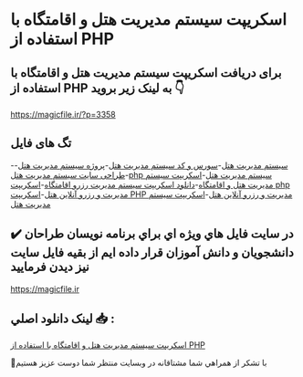 # اسکریپت سیستم مدیریت هتل و اقامتگاه با استفاده از PHP

## برای دریافت اسکریپت سیستم مدیریت هتل و اقامتگاه با استفاده از PHP به لینک زیر بروید 👇

https://magicfile.ir/?p=3358

## تگ های فایل

-[سیستم مدیریت هتل](https://magicfile.ir/product/%d8%a7%d8%b3%da%a9%d8%b1%db%8c%d9%be%d8%aa%d8%b3%db%8c%d8%b3%d8%aa%d9%85-%d9%85%d8%af%db%8c%d8%b1%db%8c%d8%aa-%d9%87%d8%aa%d9%84-%d9%88-%d8%a7%d9%82%d8%a7%d9%85%d8%aa%da%af%d8%a7%d9%87-php/)-[سورس و کد سیستم مدیریت هتل](https://magicfile.ir/product/%d8%a7%d8%b3%da%a9%d8%b1%db%8c%d9%be%d8%aa%d8%b3%db%8c%d8%b3%d8%aa%d9%85-%d9%85%d8%af%db%8c%d8%b1%db%8c%d8%aa-%d9%87%d8%aa%d9%84-%d9%88-%d8%a7%d9%82%d8%a7%d9%85%d8%aa%da%af%d8%a7%d9%87-php/)-[پروژه سیستم مدیریت هتل](https://magicfile.ir/product/%d8%a7%d8%b3%da%a9%d8%b1%db%8c%d9%be%d8%aa%d8%b3%db%8c%d8%b3%d8%aa%d9%85-%d9%85%d8%af%db%8c%d8%b1%db%8c%d8%aa-%d9%87%d8%aa%d9%84-%d9%88-%d8%a7%d9%82%d8%a7%d9%85%d8%aa%da%af%d8%a7%d9%87-php/)-[طراحی سایت سیستم مدیریت هتل](https://magicfile.ir/product/%d8%a7%d8%b3%da%a9%d8%b1%db%8c%d9%be%d8%aa%d8%b3%db%8c%d8%b3%d8%aa%d9%85-%d9%85%d8%af%db%8c%d8%b1%db%8c%d8%aa-%d9%87%d8%aa%d9%84-%d9%88-%d8%a7%d9%82%d8%a7%d9%85%d8%aa%da%af%d8%a7%d9%87-php/)-[php سیستم مدیریت هتل](https://magicfile.ir/product/%d8%a7%d8%b3%da%a9%d8%b1%db%8c%d9%be%d8%aa%d8%b3%db%8c%d8%b3%d8%aa%d9%85-%d9%85%d8%af%db%8c%d8%b1%db%8c%d8%aa-%d9%87%d8%aa%d9%84-%d9%88-%d8%a7%d9%82%d8%a7%d9%85%d8%aa%da%af%d8%a7%d9%87-php/)-[اسکریپت سیستم مدیریت هتل و اقامتگاه](https://magicfile.ir/product/%d8%a7%d8%b3%da%a9%d8%b1%db%8c%d9%be%d8%aa%d8%b3%db%8c%d8%b3%d8%aa%d9%85-%d9%85%d8%af%db%8c%d8%b1%db%8c%d8%aa-%d9%87%d8%aa%d9%84-%d9%88-%d8%a7%d9%82%d8%a7%d9%85%d8%aa%da%af%d8%a7%d9%87-php/)-[دانلود اسکریپت سیستم مدیریت رزرو اقامتگاه](https://magicfile.ir/product/%d8%a7%d8%b3%da%a9%d8%b1%db%8c%d9%be%d8%aa%d8%b3%db%8c%d8%b3%d8%aa%d9%85-%d9%85%d8%af%db%8c%d8%b1%db%8c%d8%aa-%d9%87%d8%aa%d9%84-%d9%88-%d8%a7%d9%82%d8%a7%d9%85%d8%aa%da%af%d8%a7%d9%87-php/)-[اسکریپت php مدیریت و رزرو آنلاین هتل](https://magicfile.ir/product/%d8%a7%d8%b3%da%a9%d8%b1%db%8c%d9%be%d8%aa%d8%b3%db%8c%d8%b3%d8%aa%d9%85-%d9%85%d8%af%db%8c%d8%b1%db%8c%d8%aa-%d9%87%d8%aa%d9%84-%d9%88-%d8%a7%d9%82%d8%a7%d9%85%d8%aa%da%af%d8%a7%d9%87-php/)-[اسکریپت PHP مدیریت و رزرو آنلاین هتل](https://magicfile.ir/product/%d8%a7%d8%b3%da%a9%d8%b1%db%8c%d9%be%d8%aa%d8%b3%db%8c%d8%b3%d8%aa%d9%85-%d9%85%d8%af%db%8c%d8%b1%db%8c%d8%aa-%d9%87%d8%aa%d9%84-%d9%88-%d8%a7%d9%82%d8%a7%d9%85%d8%aa%da%af%d8%a7%d9%87-php/)-[اسکریپت سیستم مدیریت هتل](https://magicfile.ir/product/%d8%a7%d8%b3%da%a9%d8%b1%db%8c%d9%be%d8%aa%d8%b3%db%8c%d8%b3%d8%aa%d9%85-%d9%85%d8%af%db%8c%d8%b1%db%8c%d8%aa-%d9%87%d8%aa%d9%84-%d9%88-%d8%a7%d9%82%d8%a7%d9%85%d8%aa%da%af%d8%a7%d9%87-php/)

## ✔️ در سايت فايل هاي ويژه اي براي برنامه نويسان طراحان دانشجويان و دانش آموزان قرار داده ايم از بقيه فايل سايت نيز ديدن فرماييد

https://magicfile.ir


## لينک دانلود اصلي 📥 :

[اسکریپت سیستم مدیریت هتل و اقامتگاه با استفاده از PHP](https://magicfile.ir/product/%d8%a7%d8%b3%da%a9%d8%b1%db%8c%d9%be%d8%aa%d8%b3%db%8c%d8%b3%d8%aa%d9%85-%d9%85%d8%af%db%8c%d8%b1%db%8c%d8%aa-%d9%87%d8%aa%d9%84-%d9%88-%d8%a7%d9%82%d8%a7%d9%85%d8%aa%da%af%d8%a7%d9%87-php/) 


🙏با تشکر از همراهي شما مشتاقانه در وبسایت منتظر شما دوست عزیز هستیم

